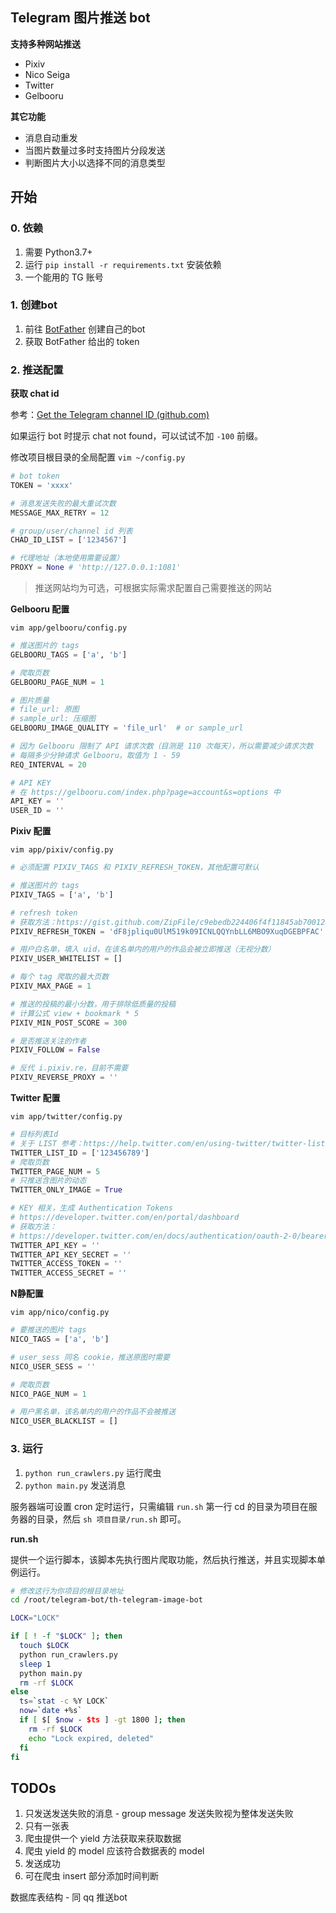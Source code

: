 ## Telegram 图片推送 bot

**支持多种网站推送**
* Pixiv
* Nico Seiga
* Twitter
* Gelbooru

**其它功能**
* 消息自动重发
* 当图片数量过多时支持图片分段发送
* 判断图片大小以选择不同的消息类型

## 开始

### 0. 依赖

1. 需要 Python3.7+
2. 运行 `pip install -r requirements.txt` 安装依赖
3. 一个能用的 TG 账号

### 1. 创建bot

1. 前往 [BotFather](https://core.telegram.org/bots#3-how-do-i-create-a-bot) 创建自己的bot
2. 获取 BotFather 给出的 token

### 2. 推送配置

**获取 chat id**

参考：[Get the Telegram channel ID (github.com)](https://gist.github.com/mraaroncruz/e76d19f7d61d59419002db54030ebe35)

如果运行 bot 时提示 chat not found，可以试试不加 `-100` 前缀。

修改项目根目录的全局配置 `vim ~/config.py`

```python
# bot token
TOKEN = 'xxxx'

# 消息发送失败的最大重试次数
MESSAGE_MAX_RETRY = 12

# group/user/channel id 列表
CHAD_ID_LIST = ['1234567']

# 代理地址（本地使用需要设置）
PROXY = None # 'http://127.0.0.1:1081'
```

> 推送网站均为可选，可根据实际需求配置自己需要推送的网站

**Gelbooru 配置**

`vim app/gelbooru/config.py`

```python
# 推送图片的 tags
GELBOORU_TAGS = ['a', 'b']

# 爬取页数
GELBOORU_PAGE_NUM = 1

# 图片质量
# file_url: 原图
# sample_url: 压缩图
GELBOORU_IMAGE_QUALITY = 'file_url'  # or sample_url

# 因为 Gelbooru 限制了 API 请求次数（目测是 110 次每天），所以需要减少请求次数
# 每隔多少分钟请求 Gelbooru，取值为 1 - 59
REQ_INTERVAL = 20

# API KEY
# 在 https://gelbooru.com/index.php?page=account&s=options 中
API_KEY = ''
USER_ID = ''
```

**Pixiv 配置**

`vim app/pixiv/config.py`

```python
# 必须配置 PIXIV_TAGS 和 PIXIV_REFRESH_TOKEN，其他配置可默认

# 推送图片的 tags
PIXIV_TAGS = ['a', 'b']

# refresh token
# 获取方法：https://gist.github.com/ZipFile/c9ebedb224406f4f11845ab700124362
PIXIV_REFRESH_TOKEN = 'dF8jpliqu0UlM519k09ICNLQQYnbLL6MBO9XuqDGEBPFAC'

# 用户白名单，填入 uid，在该名单内的用户的作品会被立即推送（无视分数）
PIXIV_USER_WHITELIST = []

# 每个 tag 爬取的最大页数
PIXIV_MAX_PAGE = 1 

# 推送的投稿的最小分数，用于排除低质量的投稿
# 计算公式 view + bookmark * 5
PIXIV_MIN_POST_SCORE = 300

# 是否推送关注的作者
PIXIV_FOLLOW = False 

# 反代 i.pixiv.re，目前不需要
PIXIV_REVERSE_PROXY = ''
```

**Twitter 配置**

`vim app/twitter/config.py`

```python
# 目标列表Id
# 关于 LIST 参考：https://help.twitter.com/en/using-twitter/twitter-lists
TWITTER_LIST_ID = ['123456789']
# 爬取页数
TWITTER_PAGE_NUM = 5
# 只推送含图片的动态
TWITTER_ONLY_IMAGE = True

# KEY 相关，生成 Authentication Tokens 
# https://developer.twitter.com/en/portal/dashboard
# 获取方法：
# https://developer.twitter.com/en/docs/authentication/oauth-2-0/bearer-tokens
TWITTER_API_KEY = ''
TWITTER_API_KEY_SECRET = ''
TWITTER_ACCESS_TOKEN = ''
TWITTER_ACCESS_SECRET = ''
```

**N静配置**

`vim app/nico/config.py`

```python
# 要推送的图片 tags
NICO_TAGS = ['a', 'b']

# user_sess 同名 cookie，推送原图时需要
NICO_USER_SESS = ''

# 爬取页数
NICO_PAGE_NUM = 1

# 用户黑名单，该名单内的用户的作品不会被推送
NICO_USER_BLACKLIST = []
```

### 3. 运行

1. `python run_crawlers.py`  运行爬虫
2. `python main.py` 发送消息

服务器端可设置 cron 定时运行，只需编辑 `run.sh` 第一行 cd 的目录为项目在服务器的目录，然后 `sh 项目目录/run.sh` 即可。

**run.sh**

提供一个运行脚本，该脚本先执行图片爬取功能，然后执行推送，并且实现脚本单例运行。

```bash
# 修改这行为你项目的根目录地址 
cd /root/telegram-bot/th-telegram-image-bot

LOCK="LOCK"

if [ ! -f "$LOCK" ]; then
  touch $LOCK
  python run_crawlers.py
  sleep 1
  python main.py
  rm -rf $LOCK
else
  ts=`stat -c %Y LOCK`
  now=`date +%s`
  if [ $[ $now - $ts ] -gt 1800 ]; then
    rm -rf $LOCK
    echo "Lock expired, deleted"
  fi
fi

```

## TODOs
1. 只发送发送失败的消息 - group message 发送失败视为整体发送失败
2. 只有一张表
3. 爬虫提供一个 yield 方法获取来获取数据
4. 爬虫 yield 的 model 应该符合数据表的 model
5. 发送成功
6. 可在爬虫 insert 部分添加时间判断

数据库表结构 - 同 qq 推送bot